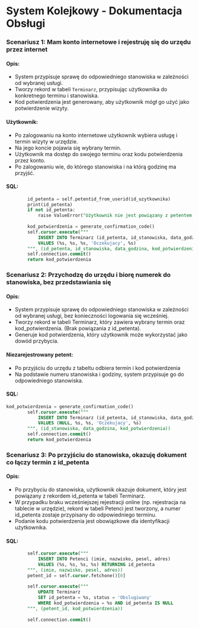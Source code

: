 # System Kolejkowy - Dokumentacja Obsługi

### Scenariusz 1: Mam konto internetowe i rejestruję się do urzędu przez internet

#### Opis:
- System przypisuje sprawę do odpowiedniego stanowiska w zależności od wybranej usługi.
- Tworzy rekord w tabeli `Terminarz`, przypisując użytkownika do konkretnego terminu i stanowiska.
- Kod potwierdzenia jest generowany, aby użytkownik mógł go użyć jako potwierdzenie wizyty.

#### Użytkownik:
- Po zalogowaniu na konto internetowe użytkownik wybiera usługę i termin wizyty w urzędzie.
- Na jego koncie pojawia się wybrany termin.
- Użytkownik ma dostęp do swojego terminu oraz kodu potwierdzenia przez konto.
- Po zalogowaniu wie, do którego stanowiska i na którą godzinę ma przyjść.

#### SQL:
```sql
        id_petenta = self.petentid_from_userid(id_uzytkownika)
        print(id_petenta)
        if not id_petenta:
            raise ValueError("Użytkownik nie jest powiązany z petentem.")
        
        kod_potwierdzenia = generate_confirmation_code()
        self.cursor.execute("""
            INSERT INTO Terminarz (id_petenta, id_stanowiska, data_godzina, status, kod_potwierdzenia)
            VALUES (%s, %s, %s, 'Oczekujacy', %s)
        """, (id_petenta, id_stanowiska, data_godzina, kod_potwierdzenia))
        self.connection.commit()
        return kod_potwierdzenia
```

### Scenariusz 2: Przychodzę do urzędu i biorę numerek do stanowiska, bez przedstawiania się

#### Opis:
- System przypisuje sprawę do odpowiedniego stanowiska w zależności od wybranej usługi, bez konieczności logowania się wcześniej.
- Tworzy rekord w tabeli Terminarz, który zawiera wybrany termin oraz kod_potwierdzenia. (Brak powiązania z id_petenta).
- Generuje kod potwierdzenia, który użytkownik może wykorzystać jako dowód przybycia.

#### Niezarejestrowany petent:

- Po przyjściu do urzędu z tabeltu odbiera termin i kod potwierdzenia
- Na podstawie numeru stanowiska i godziny, system przypisuje go do odpowiedniego stanowiska.

#### SQL:
```sql
kod_potwierdzenia = generate_confirmation_code()
        self.cursor.execute("""
            INSERT INTO Terminarz (id_petenta, id_stanowiska, data_godzina, status, kod_potwierdzenia)
            VALUES (NULL, %s, %s, 'Oczekujacy', %s)
        """, (id_stanowiska, data_godzina, kod_potwierdzenia))
        self.connection.commit()
        return kod_potwierdzenia
```


### Scenariusz 3: Po przyjściu do stanowiska, okazuję dokument co łączy termin z id_petenta

#### Opis:

- Po przybyciu do stanowiska, użytkownik okazuje dokument, który jest powiązany z rekordem id_petenta w tabeli Terminarz.
- W przypadku braku wcześniejszej rejestracji online (np. rejestracja na tablecie w urzędzie), rekord w tabeli Petenci jest tworzony, a numer id_petenta zostaje przypisany do odpowiedniego terminu.
- Podanie kodu potwierdzenia jest obowiązkowe dla identyfikacji użytkownika.

#### SQL:
```sql
        self.cursor.execute("""
            INSERT INTO Petenci (imie, nazwisko, pesel, adres)
            VALUES (%s, %s, %s, %s) RETURNING id_petenta
        """, (imie, nazwisko, pesel, adres))
        petent_id = self.cursor.fetchone()[0]
        
        self.cursor.execute("""
            UPDATE Terminarz
            SET id_petenta = %s, status = 'Obslugiwany'
            WHERE kod_potwierdzenia = %s AND id_petenta IS NULL
        """, (petent_id, kod_potwierdzenia))
        
        self.connection.commit()
```




